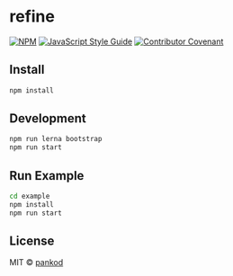 # refine


[![NPM](https://img.shields.io/npm/v/@pankod/refine.svg)](https://www.npmjs.com/package/@pankod/refine) [![JavaScript Style Guide](https://img.shields.io/badge/code_style-standard-brightgreen.svg)](https://standardjs.com) [![Contributor Covenant](https://img.shields.io/badge/Contributor%20Covenant-2.0-4baaaa.svg)](code_of_conduct.md)


## Install

```bash
npm install
```

## Development

```bash
npm run lerna bootstrap
npm run start
```

## Run Example

```bash
cd example
npm install
npm run start
```

## License

MIT © [pankod](https://github.com/pankod)
